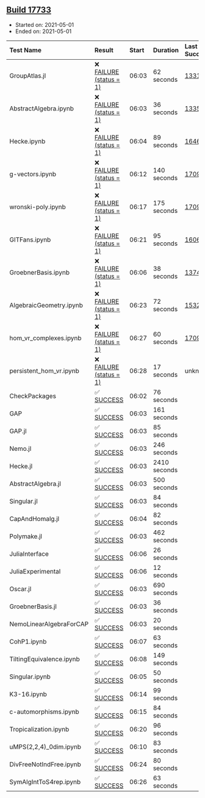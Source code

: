 ## [Build 17733](https://oscarci.mathematik.uni-kl.de/job/oscar/17733/)

* Started on: 2021-05-01
* Ended on: 2021-05-01

| Test Name    | Result | Start | Duration | Last Success | First Failure |
|:-------------|:-------|:------|:---------|:-------------|:--------------|
| GroupAtlas.jl | ❌ [FAILURE (status = 1)](https://oscarci.mathematik.uni-kl.de/job/oscar/17733/artifact/logs/build-17733/GroupAtlas.jl.log) | 06:03 | 62 seconds | [13311](https://oscarci.mathematik.uni-kl.de/job/oscar/13311/) | [13312](https://oscarci.mathematik.uni-kl.de/job/oscar/13312/) |
| AbstractAlgebra.ipynb | ❌ [FAILURE (status = 1)](https://oscarci.mathematik.uni-kl.de/job/oscar/17733/artifact/logs/build-17733/AbstractAlgebra.ipynb.log) | 06:03 | 36 seconds | [13355](https://oscarci.mathematik.uni-kl.de/job/oscar/13355/) | [13356](https://oscarci.mathematik.uni-kl.de/job/oscar/13356/) |
| Hecke.ipynb | ❌ [FAILURE (status = 1)](https://oscarci.mathematik.uni-kl.de/job/oscar/17733/artifact/logs/build-17733/Hecke.ipynb.log) | 06:04 | 89 seconds | [16463](https://oscarci.mathematik.uni-kl.de/job/oscar/16463/) | [16464](https://oscarci.mathematik.uni-kl.de/job/oscar/16464/) |
| g-vectors.ipynb | ❌ [FAILURE (status = 1)](https://oscarci.mathematik.uni-kl.de/job/oscar/17733/artifact/logs/build-17733/g-vectors.ipynb.log) | 06:12 | 140 seconds | [17099](https://oscarci.mathematik.uni-kl.de/job/oscar/17099/) | [17100](https://oscarci.mathematik.uni-kl.de/job/oscar/17100/) |
| wronski-poly.ipynb | ❌ [FAILURE (status = 1)](https://oscarci.mathematik.uni-kl.de/job/oscar/17733/artifact/logs/build-17733/wronski-poly.ipynb.log) | 06:17 | 175 seconds | [17098](https://oscarci.mathematik.uni-kl.de/job/oscar/17098/) | [17099](https://oscarci.mathematik.uni-kl.de/job/oscar/17099/) |
| GITFans.ipynb | ❌ [FAILURE (status = 1)](https://oscarci.mathematik.uni-kl.de/job/oscar/17733/artifact/logs/build-17733/GITFans.ipynb.log) | 06:21 | 95 seconds | [16068](https://oscarci.mathematik.uni-kl.de/job/oscar/16068/) | [16069](https://oscarci.mathematik.uni-kl.de/job/oscar/16069/) |
| GroebnerBasis.ipynb | ❌ [FAILURE (status = 1)](https://oscarci.mathematik.uni-kl.de/job/oscar/17733/artifact/logs/build-17733/GroebnerBasis.ipynb.log) | 06:06 | 38 seconds | [13748](https://oscarci.mathematik.uni-kl.de/job/oscar/13748/) | [13749](https://oscarci.mathematik.uni-kl.de/job/oscar/13749/) |
| AlgebraicGeometry.ipynb | ❌ [FAILURE (status = 1)](https://oscarci.mathematik.uni-kl.de/job/oscar/17733/artifact/logs/build-17733/AlgebraicGeometry.ipynb.log) | 06:23 | 72 seconds | [15322](https://oscarci.mathematik.uni-kl.de/job/oscar/15322/) | [15323](https://oscarci.mathematik.uni-kl.de/job/oscar/15323/) |
| hom_vr_complexes.ipynb | ❌ [FAILURE (status = 1)](https://oscarci.mathematik.uni-kl.de/job/oscar/17733/artifact/logs/build-17733/hom_vr_complexes.ipynb.log) | 06:27 | 60 seconds | [17099](https://oscarci.mathematik.uni-kl.de/job/oscar/17099/) | [17100](https://oscarci.mathematik.uni-kl.de/job/oscar/17100/) |
| persistent_hom_vr.ipynb | ❌ [FAILURE (status = 1)](https://oscarci.mathematik.uni-kl.de/job/oscar/17733/artifact/logs/build-17733/persistent_hom_vr.ipynb.log) | 06:28 | 17 seconds | unknown | unknown |
| CheckPackages | ✅ [SUCCESS](https://oscarci.mathematik.uni-kl.de/job/oscar/17733/artifact/logs/build-17733/CheckPackages.log) | 06:02 | 76 seconds |  |  |
| GAP | ✅ [SUCCESS](https://oscarci.mathematik.uni-kl.de/job/oscar/17733/artifact/logs/build-17733/GAP.log) | 06:03 | 161 seconds |  |  |
| GAP.jl | ✅ [SUCCESS](https://oscarci.mathematik.uni-kl.de/job/oscar/17733/artifact/logs/build-17733/GAP.jl.log) | 06:03 | 85 seconds |  |  |
| Nemo.jl | ✅ [SUCCESS](https://oscarci.mathematik.uni-kl.de/job/oscar/17733/artifact/logs/build-17733/Nemo.jl.log) | 06:03 | 246 seconds |  |  |
| Hecke.jl | ✅ [SUCCESS](https://oscarci.mathematik.uni-kl.de/job/oscar/17733/artifact/logs/build-17733/Hecke.jl.log) | 06:03 | 2410 seconds |  |  |
| AbstractAlgebra.jl | ✅ [SUCCESS](https://oscarci.mathematik.uni-kl.de/job/oscar/17733/artifact/logs/build-17733/AbstractAlgebra.jl.log) | 06:03 | 500 seconds |  |  |
| Singular.jl | ✅ [SUCCESS](https://oscarci.mathematik.uni-kl.de/job/oscar/17733/artifact/logs/build-17733/Singular.jl.log) | 06:03 | 84 seconds |  |  |
| CapAndHomalg.jl | ✅ [SUCCESS](https://oscarci.mathematik.uni-kl.de/job/oscar/17733/artifact/logs/build-17733/CapAndHomalg.jl.log) | 06:04 | 82 seconds |  |  |
| Polymake.jl | ✅ [SUCCESS](https://oscarci.mathematik.uni-kl.de/job/oscar/17733/artifact/logs/build-17733/Polymake.jl.log) | 06:03 | 462 seconds |  |  |
| JuliaInterface | ✅ [SUCCESS](https://oscarci.mathematik.uni-kl.de/job/oscar/17733/artifact/logs/build-17733/JuliaInterface.log) | 06:06 | 26 seconds |  |  |
| JuliaExperimental | ✅ [SUCCESS](https://oscarci.mathematik.uni-kl.de/job/oscar/17733/artifact/logs/build-17733/JuliaExperimental.log) | 06:06 | 12 seconds |  |  |
| Oscar.jl | ✅ [SUCCESS](https://oscarci.mathematik.uni-kl.de/job/oscar/17733/artifact/logs/build-17733/Oscar.jl.log) | 06:03 | 690 seconds |  |  |
| GroebnerBasis.jl | ✅ [SUCCESS](https://oscarci.mathematik.uni-kl.de/job/oscar/17733/artifact/logs/build-17733/GroebnerBasis.jl.log) | 06:03 | 36 seconds |  |  |
| NemoLinearAlgebraForCAP | ✅ [SUCCESS](https://oscarci.mathematik.uni-kl.de/job/oscar/17733/artifact/logs/build-17733/NemoLinearAlgebraForCAP.log) | 06:03 | 20 seconds |  |  |
| CohP1.ipynb | ✅ [SUCCESS](https://oscarci.mathematik.uni-kl.de/job/oscar/17733/artifact/logs/build-17733/CohP1.ipynb.log) | 06:07 | 63 seconds |  |  |
| TiltingEquivalence.ipynb | ✅ [SUCCESS](https://oscarci.mathematik.uni-kl.de/job/oscar/17733/artifact/logs/build-17733/TiltingEquivalence.ipynb.log) | 06:08 | 149 seconds |  |  |
| Singular.ipynb | ✅ [SUCCESS](https://oscarci.mathematik.uni-kl.de/job/oscar/17733/artifact/logs/build-17733/Singular.ipynb.log) | 06:05 | 50 seconds |  |  |
| K3-16.ipynb | ✅ [SUCCESS](https://oscarci.mathematik.uni-kl.de/job/oscar/17733/artifact/logs/build-17733/K3-16.ipynb.log) | 06:14 | 99 seconds |  |  |
| c-automorphisms.ipynb | ✅ [SUCCESS](https://oscarci.mathematik.uni-kl.de/job/oscar/17733/artifact/logs/build-17733/c-automorphisms.ipynb.log) | 06:15 | 84 seconds |  |  |
| Tropicalization.ipynb | ✅ [SUCCESS](https://oscarci.mathematik.uni-kl.de/job/oscar/17733/artifact/logs/build-17733/Tropicalization.ipynb.log) | 06:20 | 96 seconds |  |  |
| uMPS(2,2,4)_0dim.ipynb | ✅ [SUCCESS](https://oscarci.mathematik.uni-kl.de/job/oscar/17733/artifact/logs/build-17733/uMPS-2-2-4-_0dim.ipynb.log) | 06:10 | 83 seconds |  |  |
| DivFreeNotIndFree.ipynb | ✅ [SUCCESS](https://oscarci.mathematik.uni-kl.de/job/oscar/17733/artifact/logs/build-17733/DivFreeNotIndFree.ipynb.log) | 06:24 | 80 seconds |  |  |
| SymAlgIntToS4rep.ipynb | ✅ [SUCCESS](https://oscarci.mathematik.uni-kl.de/job/oscar/17733/artifact/logs/build-17733/SymAlgIntToS4rep.ipynb.log) | 06:26 | 63 seconds |  |  |
